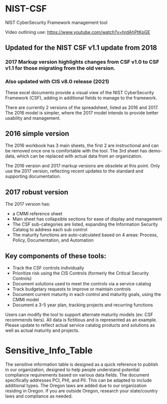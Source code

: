 # NIST-CSF
NIST CyberSecurity Framework management tool

Video outlining use:
https://www.youtube.com/watch?v=hrdAhPtKpGE

## Updated for the NIST CSF v1.1 update from 2018 ##
### 2017 Markup version highlights changes from CSF v1.0 to CSF v1.1 for those migrating from the old version.
### Also updated with CIS v8.0 release (2021)

These excel documents provide a visual view of the NIST CyberSecurity Framework (CSF), adding in additional 
fields to manage to the framework.

There are currently 2 versions of the spreadsheet, listed as 2016 and 2017. The 2016 model is simpler, where the 2017 model 
intends to provide better usability and management.

## 2016 simple version
The 2016 workbook has 3 main sheets, the first 2 are instructional and can be removed once one is comfortable with the tool. 
The 3rd sheet has demo-data, which can be replaced with actual data from an organization. 

The 2016 version and 2017 markup versions are obsolete at this point. Only use the 2017 version, reflecting recent updates 
to the standard and supporting documentation.

## 2017 robust version
The 2017 version has: 
 - a CMMI reference sheet 
 - Main sheet has collapsible sections for ease of display and management
 - The CSF sub-categories are listed, expanding the Information Security Catalog to address each sub control
 - The maturity functions are auto-calculated based on 4 areas: Process, Policy, Documentation, and Automation

## Key components of these tools: 
 - Track the CSF controls individually
 - Prioritize risk using the CIS Controls (formerly the Critical Security Controls)
 - Document solutions used to meet the controls via a service catalog
 - Track budgetary requests to improve or maintain controls
 - Document current maturity in each control and maturity goals, using the CMMI model
 - Document a 3-5 year plan, tracking projects and recurring functions

Users can modify the tool to support alternate maturity models (ex: CSF recommends tiers). All data is fictitious and is represented as an example. Please update to reflect actual service catalog products and solutions as well as actual maturity and projects.

# Sensitive_Info_Table
The sensitive information table is designed as a quick reference to publish in our organization, designed to help people understand potential compliance requirements based on various data fields. The document specifically addresses PCI, PHI, and PII. This can be adapted to include additional types. The Oregon laws are added due to our organization residing in Oregon. If you are outside Oregon, research your state/country laws and compliance as needed.
